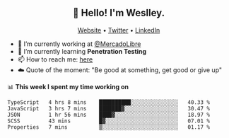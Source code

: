 <h2 align="center">👋 Hello! I'm Weslley.</h2>
<p align="center">
  <a href="http://weslleyneri.com.br">Website</a> •
  <a href="https://twitter.com/Weslley_Neri">Twitter</a> •
  <a href="https://www.linkedin.com/in/weslley-neri-3658908b">LinkedIn</a>
</p>


- 🔭 I’m currently working at [@MercadoLibre](https://github.com/mercadolibre)
- 🌱 I’m currently learning **Penetration Testing**
- 📫 How to reach me: [here](mailto:weslley39@gmail.com)
- ☁️ Quote of the moment: "Be good at something, get good or give up"

📊 **This week I spent my time working on**
<!--START_SECTION:waka-->
```text
TypeScript   4 hrs 8 mins    ██████████░░░░░░░░░░░░░░░   40.33 % 
JavaScript   3 hrs 7 mins    ███████▓░░░░░░░░░░░░░░░░░   30.47 % 
JSON         1 hr 56 mins    ████▓░░░░░░░░░░░░░░░░░░░░   18.97 % 
SCSS         43 mins         █▓░░░░░░░░░░░░░░░░░░░░░░░   07.01 % 
Properties   7 mins          ▒░░░░░░░░░░░░░░░░░░░░░░░░   01.17 % 
```
<!--END_SECTION:waka-->

<!-- Inspired by https://github.com/gruselhaus/gruselhaus -->
